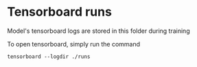 # Tensorboard runs

Model's tensorboard logs are stored in this folder during training

To open tensorboard, simply run the command

```commandline
tensorboard --logdir ./runs

```
